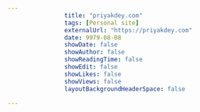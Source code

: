 ---
                title: "priyakdey.com"
                tags: [Personal site]
                externalUrl: "https://priyakdey.com"
                date: 9979-08-08
                showDate: false
                showAuthor: false
                showReadingTime: false
                showEdit: false
                showLikes: false
                showViews: false
                layoutBackgroundHeaderSpace: false
                ---
